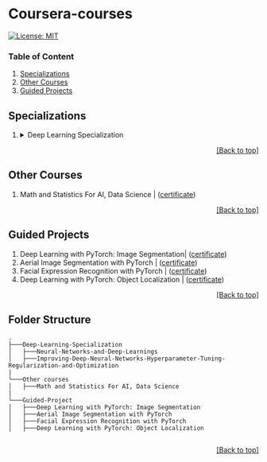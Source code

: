 # Coursera-courses

[![License: MIT](https://img.shields.io/badge/License-MIT-yellow.svg)](https://opensource.org/licenses/MIT)

### Table of Content
1. [Specializations](#specializations)
2. [Other Courses](#other-courses)
3. [Guided Projects](#guided-projects)

## Specializations

<ol type="1">
    <li>
    <details>
        <summary markdown="span">Deep Learning Specialization </summary>
        <ol type="a">
            <li>Neural Networks and Deep Learning | (<a href="https://coursera.org/share/875443d727265a3f3cc83af40cb15635">certificate</a>)</li>
            <li>Improving Deep Neural Networks Hyperparameter Tuning Regularization and Optimization | (<a herf=" ">ongoing</a>) </li>
        </ol>
    </details>
    </li>
</ol>


<p align="right"><a href="#coursera-courses">[Back to top]</a></p>

## Other Courses
<ol type="1">
    <li>Math and Statistics For AI, Data Science | (<a href="https://codebasics.io/certificate/CB-63-282324">certificate</a>)</li>
    </li>
    
</ol>

<p align="right"><a href="#coursera-courses">[Back to top]</a></p>

## Guided Projects
<ol type="1">
    <li>Deep Learning with PyTorch: Image Segmentation| (<a href="https://coursera.org/share/c75d11d895fc67273ac3a84848297d8e">certificate</a>)</li>
    <li>Aerial Image Segmentation with PyTorch | (<a href="https://coursera.org/share/51678e5e29d1f7a53be0e15ea5a45827">certificate</a>)</li>
    <li>Facial Expression Recognition with PyTorch | (<a href="https://coursera.org/share/826ad5840d920c1cc71c9c14cc656bea">certificate</a>)</li>
     <li>Deep Learning with PyTorch: Object Localization | (<a href="https://coursera.org/share/fcc28d692451bfb5b49d4bbfc4137b96">certificate</a>)</li>
</ol>

<p align="right"><a href="#coursera-courses">[Back to top]</a></p>

## Folder Structure

```
.
├───Deep-Learning-Specialization
│   ├───Neural-Networks-and-Deep-Learnings
│   ├───Improving-Deep-Neural-Networks-Hyperparameter-Tuning-Regularization-and-Optimization
|
└───Other courses
│   ├───Math and Statistics For AI, Data Science
|
└───Guided-Project
│   ├───Deep Learning with PyTorch: Image Segmentation
│   ├───Aerial Image Segmentation with PyTorch
│   ├───Facial Expression Recognition with PyTorch
│   ├───Deep Learning with PyTorch: Object Localization


```

<p align="right"><a href="#coursera-courses">[Back to top]</a></p>
